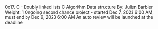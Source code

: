 0x17. C - Doubly linked lists
C
Algorithm
Data structure
 By: Julien Barbier
 Weight: 1
 Ongoing second chance project - started Dec 7, 2023 6:00 AM, must end by Dec 9, 2023 6:00 AM
 An auto review will be launched at the deadline
